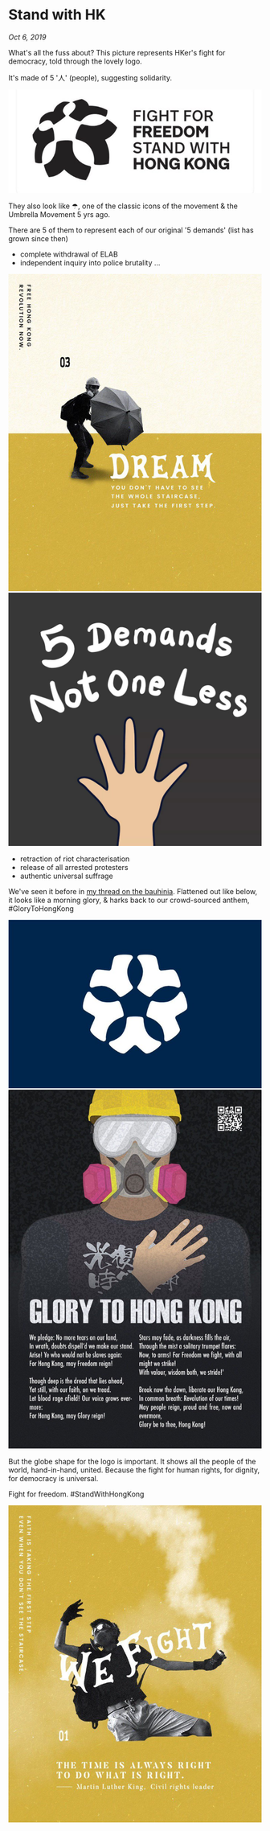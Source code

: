 # Stand with HK
*Oct 6, 2019*

What's all the fuss about? This picture represents HKer's fight for democracy, told through the lovely logo.

It's made of 5 '人' (people), suggesting solidarity.

![t22-p1](images/thread22/t22-p1.png)

They also look like ☂, one of the classic icons of the movement & the Umbrella Movement 5 yrs ago.

There are 5 of them to represent each of our original '5 demands' (list has grown since then)
- complete withdrawal of ELAB
- independent inquiry into police brutality ...

![umbrella-poster](images/thread8/t8-p1.jpg)
![t22-p2](images/thread22/t22-p2.jpg)

- retraction of riot characterisation
- release of all arrested protesters
- authentic universal suffrage

We've seen it before in [my thread on the bauhinia](https://cwylo.github.io/hkprotestart/thread6). Flattened out like below, it looks like a morning glory, & harks back to our crowd-sourced anthem, #GloryToHongKong

![t22-p3](images/thread22/t22-p3.png)
![t22-p4](images/thread22/t22-p4.jpg)

But the globe shape for the logo is important. It shows all the people of the world, hand-in-hand, united. Because the fight for human rights, for dignity, for democracy is universal. 

Fight for freedom. #StandWithHongKong 

![protest poster depicting masked brave throwing back a teargas canister](images/thread9/t9-p2.jpg)


